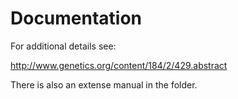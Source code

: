 # Documentation


For additional details see:

http://www.genetics.org/content/184/2/429.abstract


There is also an extense manual in the folder.